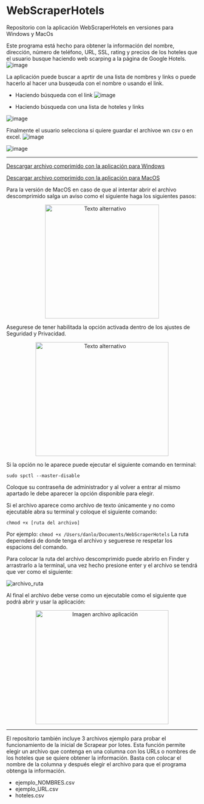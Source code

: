 # WebScraperHotels
Repositorio con la aplicación WebScraperHotels en versiones para Windows y MacOs

Este programa está hecho para obtener la información del nombre, dirección, número de teléfono, URL, SSL, rating y precios de los hoteles que el usuario busque haciendo web scarping a la página de Google Hotels.
![image](https://github.com/user-attachments/assets/98a38da5-c9c2-42f0-a9c0-f9655b7920bb)

La aplicación puede buscar a aprtir de una lista de nombres y links o puede hacerlo al hacer una busqeuda con el nombre o usando el link.

* Haciendo búsqueda con el link
![image](https://github.com/user-attachments/assets/1aea7ffc-ce8d-48f7-9eab-768780532c49)

* Haciendo búsqueda con una lista de hoteles y links

![image](https://github.com/user-attachments/assets/6a0a6f71-42d4-4d44-b765-646b657fda95)

Finalmente el usuario selecciona si quiere guardar el archivoe wn csv o en excel.
![image](https://github.com/user-attachments/assets/4e6df020-146d-4f12-9ca1-392999e9f982)

![image](https://github.com/user-attachments/assets/a1ff4360-d7df-4174-b6bd-e7c378e99559)

---

[Descargar archivo comprimido con la aplicación para Windows](https://drive.google.com/file/d/1DI4-eTEVmrAR7AI3Sjul_zvBnvCpzfJk/view?usp=sharing)


[Descargar archivo comprimido con la aplicación para MacOS](https://drive.google.com/file/d/1CpK4pioerCk6DSIT2tFuZiDf4vN3hq5r/view?usp=drive_link)

Para la versión de MacOS en caso de que al intentar abrir el archivo descomprimido salga un aviso como el siguiente haga los siguientes pasos:

<p align="center">
  <img src="https://github.com/AngelDann/WebScraperHotels/assets/135011459/2e13d4e4-7524-43d2-a406-42910598ca07" alt="Texto alternativo" width="300" height="300">
</p>

Asegurese de tener habilitada la opción activada dentro de los ajustes de Seguridad y Privacidad.
<p align="center">
  <img src="https://github.com/AngelDann/WebScraperHotels/assets/135011459/fd64ed94-1d9c-48cb-817a-82f80b848d71" alt="Texto alternativo" width="350" height="300">
</p>

Si la opción no le aparece puede ejecutar el siguiente comando en terminal:

```sudo spctl --master-disable```

Coloque su contraseña de administrador y al volver a entrar al mismo apartado le debe aparecer la opción disponible para elegir.

Si el archivo aparece como archivo de texto únicamente y no como ejecutable abra su terminal y coloque el siguiente comando:

```chmod +x [ruta del archivo]```

Por ejemplo: ```chmod +x /Users/danlo/Documents/WebScraperHotels```
La ruta depernderá de donde tenga el archivo y seguerese re respetar los espacions del comando.

Para colocar la ruta del archivo descomprimido puede abrirlo en Finder y arrastrarlo a la terminal, una vez hecho presione enter y el archivo se tendrá que ver como el siguiente:

![archivo_ruta](https://github.com/AngelDann/WebScraperHotels/assets/135011459/ca7e996a-fb25-4276-a4e7-b67fb6d4331f)

Al final el archivo debe verse como un ejecutable como el siguiente que podrá abrir y usar la aplicación:

<p align="center">
  <img src="https://github.com/AngelDann/WebScraperHotels/assets/135011459/5c6920ce-3984-4528-a1e1-580b53489730" alt="Imagen archivo aplicación" width="350" height="300">
</p>

---

El repositorio también incluye 3 archivos ejemplo para probar el funcionamiento de la inicial de Scrapear por lotes. Esta función permite elegir un archivo que contenga en una columna con los URLs o nombres de los hoteles que se quiere obtener la información. 
Basta con colocar el nombre de la columna y después elegir el archivo para que el programa obtenga la información.

- ejemplo_NOMBRES.csv
- ejemplo_URL.csv
- hoteles.csv
